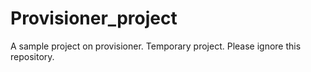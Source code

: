 # Provisioner_project
A sample project on provisioner. Temporary project. Please ignore this repository. 
